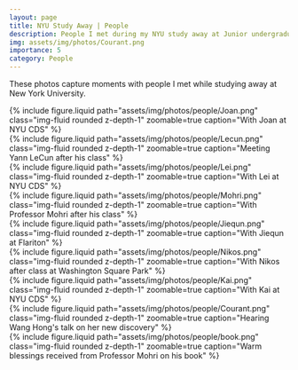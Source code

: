 ```yaml
---
layout: page
title: NYU Study Away | People
description: People I met during my NYU study away at Junior undergraduate year
img: assets/img/photos/Courant.png
importance: 5
category: People
---
```


These photos capture moments with people I met while studying away at New York University.

<div class="row mt-3">
  <div class="col-sm-4">
    {% include figure.liquid
      path="assets/img/photos/people/Joan.png"
      class="img-fluid rounded z-depth-1"
      zoomable=true
      caption="With Joan at NYU CDS"
    %}
  </div>
  <div class="col-sm-4">
    {% include figure.liquid
      path="assets/img/photos/people/Lecun.png"
      class="img-fluid rounded z-depth-1"
      zoomable=true
      caption="Meeting Yann LeCun after his class"
    %}
  </div>
  <div class="col-sm-4">
    {% include figure.liquid
      path="assets/img/photos/people/Lei.png"
      class="img-fluid rounded z-depth-1"
      zoomable=true
      caption="With Lei at NYU CDS"
    %}
  </div>
</div>

<div class="row mt-3">
  <div class="col-sm-4">
    {% include figure.liquid
      path="assets/img/photos/people/Mohri.png"
      class="img-fluid rounded z-depth-1"
      zoomable=true
      caption="With Professor Mohri after his class"
    %}
  </div>
  <div class="col-sm-4">
    {% include figure.liquid
      path="assets/img/photos/people/Jiequn.png"
      class="img-fluid rounded z-depth-1"
      zoomable=true
      caption="With Jiequn at Flariton"
    %}
  </div>
  <div class="col-sm-4">
    {% include figure.liquid
      path="assets/img/photos/people/Nikos.png"
      class="img-fluid rounded z-depth-1"
      zoomable=true
      caption="With Nikos after class at Washington Square Park"
    %}
  </div>
</div>

<div class="row mt-3">
  <div class="col-sm-4">
    {% include figure.liquid
      path="assets/img/photos/people/Kai.png"
      class="img-fluid rounded z-depth-1"
      zoomable=true
      caption="With Kai at NYU CDS"
    %}
  </div>
  <div class="col-sm-4">
    {% include figure.liquid
      path="assets/img/photos/people/Courant.png"
      class="img-fluid rounded z-depth-1"
      zoomable=true
      caption="Hearing Wang Hong's talk on her new discovery"
    %}
  </div>
  <div class="col-sm-4">
    {% include figure.liquid
      path="assets/img/photos/people/book.png"
      class="img-fluid rounded z-depth-1"
      zoomable=true
      caption="Warm blessings received from Professor Mohri on his book"
    %}
  </div>
</div>
